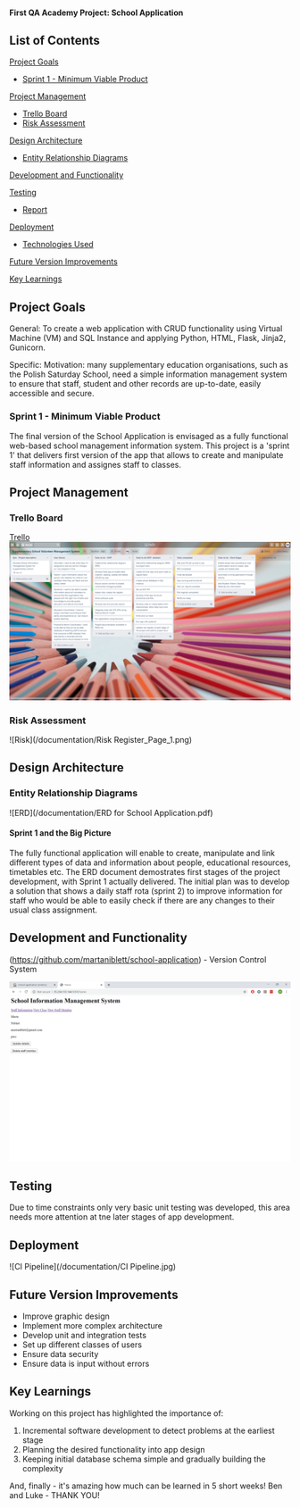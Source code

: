 #### First QA Academy Project: School Application 


## List of Contents
[Project Goals](#PG)
   * [Sprint 1 - Minimum Viable Product](#MVP)
   
[Project Management](#PM)
   * [Trello Board](#trello)  
   * [Risk Assessment](#RA)   

[Design Architecture](#architecture)
   * [Entity Relationship Diagrams](#erd)

[Development and Functionality](#Funct)
   
[Testing](#testing)
   * [Report](#report)

[Deployment](#depl)
   * [Technologies Used](#tech)
     
[Future Version Improvements](#improve)

[Key Learnings](#learn)



<a name="PG"></a>
## Project Goals
General:
To create a web application with CRUD functionality using  Virtual Machine (VM) and SQL Instance and applying Python, HTML, Flask, Jinja2, Gunicorn.

Specific:
Motivation: many supplementary education organisations, such as the Polish Saturday School, need a simple information management system to ensure that staff, student and other records are up-to-date, easily accessible and secure.      


<a name="MVP"></a>
### Sprint 1 - Minimum Viable Product
The final version of the School Application is envisaged as a fully functional web-based school management information system. This project is a 'sprint 1' that delivers first version of the app that allows to create and manipulate staff information and assignes staff to classes. 

<a name="PM"></a>
## Project Management 

<a name="trello"></a>
### Trello Board

[Trello](https://trello.com/b/J1s01rla/supplementary-school-volunteer-management-system) 
![Trello](/documentation/2020-03-22.png)



<a name="RA"></a>
### Risk Assessment 

![Risk](/documentation/Risk Register_Page_1.png)
  
<a name="architecture"></a>
## Design Architecture
<a name="erd"></a>
### Entity Relationship Diagrams
![ERD](/documentation/ERD for School Application.pdf)

#### Sprint 1 and the Big Picture
The fully functional application will enable to create, manipulate and link different types of data and information about people, educational resources, timetables etc. The ERD document demostrates first stages of the project development, with Sprint 1 actually delivered. The initial plan was to develop a solution that shows a daily staff rota (sprint 2) to improve information for staff who would be able to easily check if there are any changes to their usual class assignment.

<a name="Funct"></a>
## Development and Functionality
(https://github.com/martaniblett/school-application) - Version Control System

![App](/documentation/2020-03-24.png)
 
 
<a name="testing"></a>
## Testing
Due to time constraints only very basic unit testing was developed, this area needs more attention at tne later stages of app development.
   
   
<a name="depl"></a>
## Deployment
![CI Pipeline](/documentation/CI Pipeline.jpg)
 
<a name="improve"></a>
## Future Version Improvements
 
 - Improve graphic design 
 - Implement more complex architecture
 - Develop unit and integration tests
 - Set up different classes of users
 - Ensure data security  
 - Ensure data is input without errors

<a name="learn"></a>
## Key Learnings

Working on this project has highlighted the importance of: 
1. Incremental software development to detect problems at the earliest stage 
2. Planning the desired functionality into app design
3. Keeping initial database schema simple and gradually building the complexity

And, finally - it's amazing how much can be learned in 5 short weeks! Ben and Luke - THANK YOU!
 
 
  
 
 



